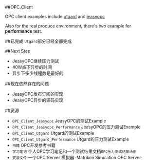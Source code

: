 ##OPC_Client

OPC client examples include [utgard](http://openscada.org/projects/utgard/) and [jeasyopc](http://sourceforge.net/projects/jeasyopc/?source=navbar)

Also for the real produce environment, there's two example for <b>performance</b> test.

##已完成
`Utgard`部分已经全部完成

##Next Step
+ JeasyOPC继续压力测试
+ 40W点下异步的时间
+ 异步下多少线程数是最好的

##现在依然存在的问题
+ JeasyOPC发布订阅的实现
+ JeasyOPC异步的源码实现

##资源
+ `OPC_Client_Jeasyopc` JeasyOPC的测试Example
+ `OPC_Client_Jeasyopc_Perfermance` JeasyOPC的压力测试Example
+ `OPC_Client_Utgard` Utgard的测试Example
+ `OPC_Client_Utgard_Perfermance` Utgard的压力测试Example
+ `书籍` OPC开发参考书籍
+ `学习笔记` 个人OPC学习笔记和一个测试结果文档`OPC压力测试结果汤剂`
+ `安装文件` 一个OPC Server 模拟器 ·Matrikon Simulation OPC Server·
